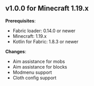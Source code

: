 ## v1.0.0 for Minecraft 1.19.x

**Prerequisites**:
- Fabric loader: 0.14.0 or newer
- Minecraft: 1.19.x
- Kotlin for Fabric: 1.8.3 or newer

**Changes**:
- Aim assistance for mobs
- Aim assistance for blocks
- Modmenu support
- Cloth config support

